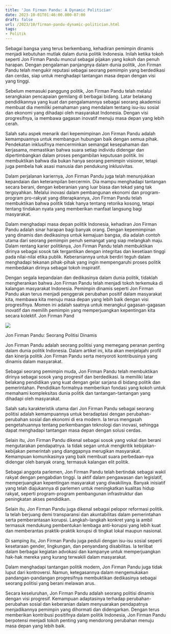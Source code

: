 ```yaml
---
title: 'Jon Firman Pandu: A Dynamic Politician'
date: 2023-10-01T01:46:00.000-07:00
draft: false
url: /2023/10/firman-pandu-dynamic-politician.html
tags: 
- Politik
---
```


  

Sebagai bangsa yang terus berkembang, kehadiran pemimpin dinamis menjadi kebutuhan mutlak dalam dunia politik Indonesia. Inilah ketika tokoh seperti Jon Firman Pandu muncul sebagai pijakan yang kokoh dan penuh harapan. Dengan pengalaman panjangnya dalam dunia politik, Jon Firman Pandu telah mengukir reputasi sebagai seorang pemimpin yang berdedikasi dan cerdas, siap untuk menghadapi tantangan masa depan dengan visi yang tinggi.

  

Sebelum memasuki panggung politik, Jon Firman Pandu telah melalui serangkaian pencapaian gemilang di berbagai bidang. Latar belakang pendidikannya yang kuat dan pengalamannya sebagai seorang akademisi membuat dia memiliki pemahaman yang mendalam tentang isu-isu sosial dan ekonomi yang dihadapi oleh masyarakat Indonesia. Dengan visi progresifnya, ia membawa gagasan inovatif menuju masa depan yang lebih cerah.

  

Salah satu aspek menarik dari kepemimpinan Jon Firman Pandu adalah kemampuannya untuk membangun hubungan baik dengan semua pihak. Pendekatan inklusifnya mencerminkan semangat kesepahaman dan kerjasama, memastikan bahwa suara setiap individu didengar dan dipertimbangkan dalam proses pengambilan keputusan politik. Ini membuktikan bahwa dia bukan hanya seorang pemimpin visioner, tetapi juga pembela hak asasi manusia dan pendukung inklusivitas.

  

Dalam perjalanan kariernya, Jon Firman Pandu juga telah menunjukkan kepandaian dan keterampilan bercermin. Dia mampu menghadapi tantangan secara berani, dengan keberanian yang luar biasa dan tekad yang tak tergoyahkan. Melalui inovasi dalam pembangunan ekonomi dan program-program pro-rakyat yang diterapkannya, Jon Firman Pandu telah membuktikan bahwa politik tidak hanya tentang retorika kosong, tetapi tentang tindakan nyata yang memberikan manfaat langsung bagi masyarakat.

  

Dalam menghadapi masa depan politik Indonesia, kehadiran Jon Firman Pandu adalah sinar harapan bagi banyak orang. Dengan kepemimpinan yang dinamis dan dedikasinya untuk kemajuan bangsa, dia adalah contoh utama dari seorang pemimpin penuh semangat yang siap melangkah maju. Dalam rentang karier politiknya, Jon Firman Pandu telah membuktikan dirinya sebagai sosok tak tergantikan dengan integritas dan kesetiaan tinggi pada nilai-nilai etika publik. Keberaniannya untuk berdiri teguh dalam menghadapi tekanan pihak-pihak yang ingin mempengaruhi proses politik membedakan dirinya sebagai tokoh inspiratif.

  

Dengan segala kepandaian dan dedikasinya dalam dunia politik, tidaklah mengherankan bahwa Jon Firman Pandu telah menjadi tokoh terkemuka di kalangan masyarakat Indonesia. Pemimpin dinamis seperti Jon Firman Pandu akan terus menjadi penggerak perubahan positif dalam masyarakat kita, membawa kita menuju masa depan yang lebih baik dengan visi progresifnya. Momen ini adalah saatnya untuk merangkul gagasan-gagasan inovatif dan memilih pemimpin yang memperjuangkan kepentingan kita secara kolektif. Jon Firman Pand

  

![](https://www.patrolmedia.co.id/wp-content/uploads/2022/05/IMG-20220519-WA0010.jpg)

  

Jon Firman Pandu: Seorang Politisi Dinamis

  

Jon Firman Pandu adalah seorang politisi yang memegang peranan penting dalam dunia politik Indonesia. Dalam artikel ini, kita akan menjelajahi profil dan kinerja politik Jon Firman Pandu serta menyoroti kontribusinya yang dinamis dalam masyarakat.

  

Sebagai seorang pemimpin muda, Jon Firman Pandu telah membuktikan dirinya sebagai sosok yang progresif dan berdedikasi. Ia memiliki latar belakang pendidikan yang kuat dengan gelar sarjana di bidang politik dan pemerintahan. Pendidikan formalnya memberikan fondasi yang kokoh untuk memahami kompleksitas dunia politik dan tantangan-tantangan yang dihadapi oleh masyarakat.

  

Salah satu karakteristik utama dari Jon Firman Pandu sebagai seorang politisi adalah kemampuannya untuk beradaptasi dengan perubahan-perubahan sosial dan ekonomi di era modern. Ia terus mengasah pengetahuannya tentang perkembangan teknologi dan inovasi, sehingga dapat menghadapi tantangan masa depan dengan solusi cerdas.

  

Selain itu, Jon Firman Pandu dikenal sebagai sosok yang vokal dan berani mengutarakan pendapatnya. Ia tidak segan untuk mengkritik kebijakan-kebijakan pemerintah yang dianggapnya merugikan masyarakat. Kemampuan komunikasinya yang baik membuat suara perbedaan-nya didengar oleh banyak orang, termasuk kalangan elit politik.

  

Sebagai anggota parlemen, Jon Firman Pandu telah bertindak sebagai wakil rakyat dengan pengabdian tinggi. Ia aktif dalam pengawasan dan legislatif, memperjuangkan kepentingan masyarakat yang diwakilinya. Banyak inisiatif yang telah diajukannya di parlemen untuk meningkatkan kualitas hidup rakyat, seperti program-program pembangunan infrastruktur dan peningkatan akses pendidikan.

  

Selain itu, Jon Firman Pandu juga dikenal sebagai pelopor reformasi politik. Ia telah berjuang demi transparansi dan akuntabilitas dalam pemerintahan serta pemberantasan korupsi. Langkah-langkah konkret yang ia ambil termasuk mendukung pembentukan lembaga anti-korupsi yang lebih kuat dan memberantas praktik-praktik korupsi di tingkat lokal maupun nasional.

  

Di samping itu, Jon Firman Pandu juga peduli dengan isu-isu sosial seperti kesetaraan gender, lingkungan, dan penyandang disabilitas. Ia terlibat dalam berbagai kegiatan advokasi dan kampanye untuk memperjuangkan hak-hak mereka yang kurang terwakili dalam masyarakat.

  

Dalam menghadapi tantangan politik modern, Jon Firman Pandu juga tidak luput dari kontroversi. Namun, ketegasannya dalam mengemukakan pandangan-pandangan progresifnya membuktikan dedikasinya sebagai seorang politisi yang berani melawan arus.

  

Secara keseluruhan, Jon Firman Pandu adalah seorang politisi dinamis dengan visi progresif. Kemampuan adaptasinya terhadap perubahan-perubahan sosial dan keberanian dalam menyuarakan pendapatnya menjadikannya pemimpin yang dihormati dan didengarkan. Dengan terus memberikan kontribusi positifnya dalam politik Indonesia, Jon Firman Pandu berpotensi menjadi tokoh penting yang mendorong perubahan menuju masa depan yang lebih baik.